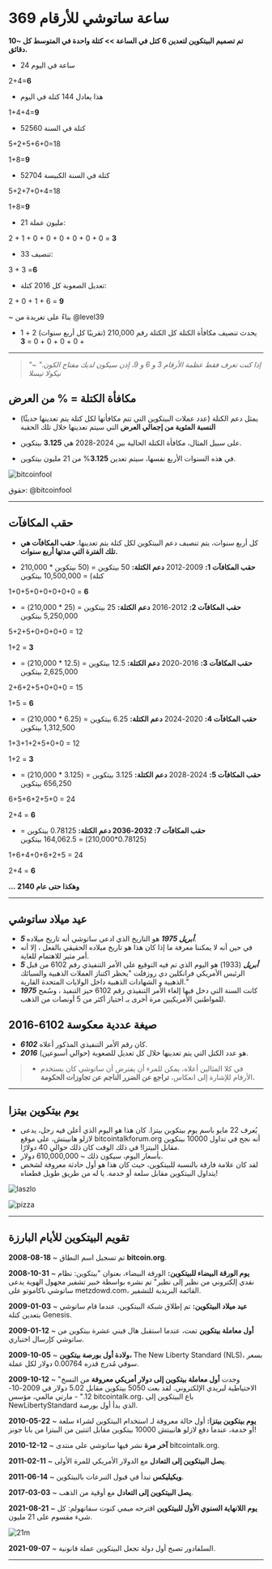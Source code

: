 # ساعة ساتوشي للأرقام 369

**تم تصميم البيتكوين لتعدين 6 كتل في الساعة >> كتلة واحدة
في المتوسط كل ~10 دقائق.**

* 24 ساعة في اليوم

2+4=**6**

* هذا يعادل 144 كتلة في اليوم

1+4+4=**9**

* 52560 كتلة في السنة

5+2+5+6+0=18

1+8=**9**

* 52704 كتلة في السنة الكبيسة

5+2+7+0+4=18

1+8=**9**

* 21 مليون عملة:

2 + 1 + 0 + 0 + 0 + 0 + 0 + 0 = **3**

* 33 تنصيف:

3 + 3 =**6**

* تعديل الصعوبة كل 2016 كتلة:

2 + 0 + 1 + 6 = **9**

~ بناءً على تغريدة من @level39

* يحدث تنصيف مكافأة الكتلة كل
الكتلة رقم 210,000 (تقريبًا كل أربع سنوات)
2 + 1 + 0 + 0 + 0 + 0 = **3**

---

>*"إذا كنت تعرف فقط عظمة الأرقام 3 و 6 و 9، إذن
سيكون لديك مفتاح الكون."
~ نيكولا تيسلا*

## مكافأة الكتلة = % من العرض

* يمثل دعم الكتلة (عدد عملات البيتكوين التي تتم مكافأتها
لكل كتلة يتم تعدينها حديثًا) **النسبة المئوية من إجمالي العرض** التي سيتم تعدينها
خلال تلك الحقبة

* على سبيل المثال، مكافأة الكتلة الحالية بين
2024-2028 هي **3.125** بيتكوين.

* في هذه السنوات الأربع نفسها، سيتم تعدين **3.125**% من 21 مليون بيتكوين.

![bitcoinfool](figure-028-bitcoinfool.png)

حقوق: @bitcoinfool

---

## حقب المكافآت

* كل أربع سنوات، يتم تنصيف دعم البيتكوين لكل
كتلة يتم تعدينها. **حقب المكافآت هي تلك الفترة التي مدتها أربع سنوات.**

* **حقب المكافآت 1:** 2009-2012 **دعم الكتلة:** 50 بيتكوين
= (50 بيتكوين * 210,000 كتلة) = 10,500,000 بيتكوين

1+0+5+0+0+0+0+0 = **6**

* **حقب المكافآت 2:** 2012-2016 **دعم الكتلة:** 25 بيتكوين
= (25 * 210,000) = 5,250,000 بيتكوين

5+2+5+0+0+0+0 = 12

1+2 = **3**

* **حقب المكافآت 3:** 2016-2020 **دعم الكتلة:** 12.5 بيتكوين
= (12.5 * 210,000) = 2,625,000 بيتكوين

2+6+2+5+0+0+0 = 15

1+5 = **6**

* **حقب المكافآت 4:** 2020-2024 **دعم الكتلة:** 6.25 بيتكوين
= (6.25 * 210,000) = 1,312,500 بيتكوين

1+3+1+2+5+0+0 = 12

1+2 = **3**

* **حقب المكافآت 5:** 2024-2028 **دعم الكتلة:** 3.125 بيتكوين
= (3.125 * 210,000) = 656,250 بيتكوين

6+5+6+2+5+0 = 24

2+4 = **6**

* **حقب المكافآت 7: 2032-2036 دعم الكتلة:** 0.78125 بيتكوين
= (0.78125*210,000) = 164,062.5 بيتكوين

1+6+4+0+6+2+5 = 24

2+4 = **6**

**... وهكذا حتى عام 2140**

---

## عيد ميلاد ساتوشي

* ***5 أبريل 1975*** هو التاريخ الذي ادعى ساتوشي أنه تاريخ
ميلاده.
* في حين أنه لا يمكننا معرفة ما إذا كان هذا هو تاريخ ميلاده الحقيقي بالفعل
، إلا أنه أمر مثير للاهتمام للغاية.
* ***5 أبريل*** (1933) هو اليوم الذي تم فيه التوقيع على الأمر التنفيذي رقم 6102
من قبل الرئيس الأمريكي فرانكلين دي روزفلت
"يحظر اكتناز العملات الذهبية والسبائك الذهبية و
الشهادات الذهبية داخل الولايات المتحدة القارية."
* ***1975*** كانت السنة التي دخل فيها إلغاء الأمر التنفيذي رقم 6102 حيز التنفيذ
، وسُمح للمواطنين الأمريكيين مرة أخرى بـ
احتياز أكثر من 5 أونصات من الذهب.

## صيغة عددية معكوسة 6102-2016

* ***6102*** كان رقم الأمر التنفيذي المذكور أعلاه.
* ***2016*** هو عدد الكتل التي يتم تعدينها خلال كل تعديل للصعوبة (حوالي أسبوعين).

>* في كلا المثالين أعلاه، يمكن للمرء أن
يفترض أن ساتوشي كان يستخدم الأرقام
للإشارة إلى انعكاس، **تراجع عن
الضرر الناجم عن تجاوزات الحكومة.**

---

## يوم بيتكوين بيتزا

* يُعرف 22 مايو باسم يوم بيتكوين بيتزا. كان هذا هو
اليوم الذي أعلن فيه رجل، يدعى لازلو هانييتش،
على موقع bitcointalkforum.org أنه نجح
في تداول 10000 بيتكوين مقابل البيتزا! في ذلك الوقت كان ذلك
حوالي 40 دولارًا.
* بأسعار اليوم، سيكون ذلك ~ 610,000,000 دولار.
* لقد كان علامة فارقة بالنسبة للبيتكوين، حيث كان هذا هو أول
حادثة معروفة لشخص يتداول البيتكوين مقابل
سلعة أو خدمة. يا له من طريق طويل قطعناه!

![laszlo](figure-029-laszlo.png)

![pizza](figure-030-pizza.png)

---

## تقويم البيتكوين للأيام البارزة

**2008-08-18** ~ تم تسجيل اسم النطاق **bitcoin.org**.

**2008-10-31** ~ **يوم الورقة البيضاء للبيتكوين:** الورقة البيضاء،
بعنوان "بيتكوين: نظام نقدي إلكتروني من نظير إلى نظير" تم
نشره بواسطة خبير تشفير مجهول الهوية يدعى ساتوشي
ناكاموتو على metzdowd.com، القائمة البريدية للتشفير.

**2009-01-03** ~ **عيد ميلاد البيتكوين:** تم إطلاق شبكة البيتكوين،
عندما قام ساتوشي بتعدين كتلة Genesis.

**2009-01-12** ~ **أول معاملة بيتكوين** تمت، عندما استقبل هال
فيني عشرة بيتكوين من ساتوشي كإرسال اختباري.

**2009-10-05** ~ **ولادة أول بورصة بيتكوين،** The New
Liberty Standard (NLS)، بسعر سوقي مُدرج قدره 0.00764 دولار
لكل عملة.

**2009-10-12** ~ "وجدت **أول معاملة بيتكوين إلى دولار أمريكي معروفة**
من النسخ الاحتياطية لبريدي الإلكتروني. لقد بعت 5050 بيتكوين مقابل 5.02 دولار
في 2009-10-12." - مارتي مالمي، مؤسس bitcointalk.org، باع
البيتكوين إلى NewLibertyStandard الذي بدأ أول بورصة.

**2010-05-22** ~ **يوم بيتكوين بيتزا:** أول حالة معروفة لـ
استخدام البيتكوين لشراء سلعة أو خدمة، عندما دفع لازلو
هانييتش 10000 بيتكوين مقابل اثنتين من البيتزا من بابا جونز!

**2010-12-12** ~ **آخر مرة** نشر فيها ساتوشي على منتدى
bitcointalk.org.

**2011-02-11** ~ **يصل البيتكوين إلى التعادل** مع الدولار الأمريكي للمرة
الأولى.

**2011-06-14** ~ **ويكيليكس** تبدأ في قبول التبرعات بالبيتكوين.

**2017-03-03** ~ **يصل البيتكوين إلى التعادل** مع أوقية من الذهب.

**2021-08-21** ~ **يوم اللانهاية السنوي الأول للبيتكوين** اقترحه
ميمي كنوت سفانهولم:
كل شيء مقسوم على 21 مليون.

![21m](figure-031-21m.png)

**2021-09-07** ~ السلفادور تصبح أول دولة تجعل
البيتكوين عملة قانونية.

---